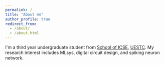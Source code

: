 ```yaml
---
permalink: /
title: "About me"
author_profile: true
redirect_from: 
  - /about/
  - /about.html
---
```


I'm a third year undergraduate student from [School of ICSE](https://icse.uestc.edu.cn/), [UESTC](https://www.uestc.edu.cn/). My research interest includes MLsys, digital circuit design, and spiking neuron network.
